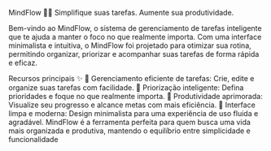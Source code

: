 MindFlow 🧠💡
Simplifique suas tarefas. Aumente sua produtividade.

Bem-vindo ao MindFlow, o sistema de gerenciamento de tarefas inteligente que te ajuda a manter o foco no que realmente importa. Com uma interface minimalista e intuitiva, o MindFlow foi projetado para otimizar sua rotina, permitindo organizar, priorizar e acompanhar suas tarefas de forma rápida e eficaz.

Recursos principais ✨
📅 Gerenciamento eficiente de tarefas: Crie, edite e organize suas tarefas com facilidade.
🎯 Priorização inteligente: Defina prioridades e foque no que realmente importa.
🚀 Produtividade aprimorada: Visualize seu progresso e alcance metas com mais eficiência.
🌟 Interface limpa e moderna: Design minimalista para uma experiência de uso fluida e agradável.
MindFlow é a ferramenta perfeita para quem busca uma vida mais organizada e produtiva, mantendo o equilíbrio entre simplicidade e funcionalidade
